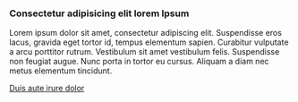 ### Consectetur adipisicing elit lorem Ipsum

Lorem ipsum dolor sit amet, consectetur adipiscing elit. Suspendisse eros lacus, gravida eget tortor id, tempus elementum sapien. Curabitur vulputate a arcu porttitor rutrum. Vestibulum sit amet vestibulum felis. Suspendisse non feugiat augue. Nunc porta in tortor eu cursus. Aliquam a diam nec metus elementum tincidunt.

<span class="icon-css-arrows">[Duis aute irure dolor](#)</span>